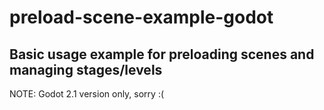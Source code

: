 # preload-scene-example-godot
Basic usage example for preloading scenes and managing stages/levels
---------------------------------------------------------------------
NOTE: Godot 2.1 version only, sorry :(
